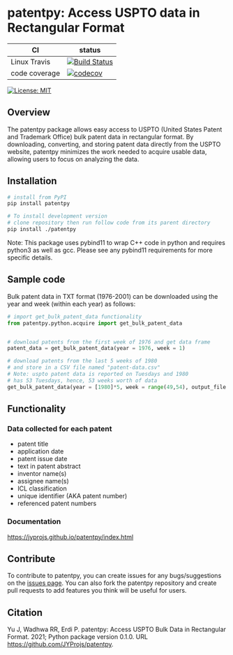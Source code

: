 # patentpy: Access USPTO data in Rectangular Format

|       CI          | status  |
|-------------------|---------|
| Linux Travis      | [![Build Status][travis_badge]][travis_url] |
| code coverage     | [![codecov][codecov_badge]][codecov_url]  |

[codecov_badge]:     https://codecov.io/gh/JYProjs/patentpy/branch/main/graph/badge.svg?token=OZWS94028B
[codecov_url]:       https://codecov.io/gh/JYProjs/patentpy
[travis_badge]:      https://travis-ci.com/JYProjs/patentpy.svg?branch=main
[travis_url]:        https://travis-ci.com/JYProjs/patentpy

[![License: MIT](https://img.shields.io/badge/License-MIT-blue.svg)](https://opensource.org/licenses/MIT)

## Overview

The patentpy package allows easy access to USPTO (United States Patent and Trademark Office) bulk patent data in rectangular format. By downloading, converting, and storing patent data directly from the USPTO website, patentpy minimizes the work needed to acquire usable data, allowing users to focus on analyzing the data.

## Installation

```bash
# install from PyPI
pip install patentpy

# To install development version
# clone repository then run follow code from its parent directory
pip install ./patentpy
```
Note: This package uses pybind11 to wrap C++ code in python and requires python3 as well as gcc. 
Please see any pybind11 requirements for more specific details.

## Sample code

Bulk patent data in TXT format (1976-2001) can be downloaded using the year and week (within each year) as follows:

```python
# import get_bulk_patent_data functionality
from patentpy.python.acquire import get_bulk_patent_data


# download patents from the first week of 1976 and get data frame
patent_data = get_bulk_patent_data(year = 1976, week = 1)

# download patents from the last 5 weeks of 1980
# and store in a CSV file named "patent-data.csv"
# Note: uspto patent data is reported on Tuesdays and 1980
# has 53 Tuesdays, hence, 53 weeks worth of data
get_bulk_patent_data(year = [1980]*5, week = range(49,54), output_file = "patent-data.csv")
```

## Functionality

### Data collected for each patent

* patent title
* application date
* patent issue date
* text in patent abstract
* inventor name(s)
* assignee name(s)
* ICL classification
* unique identifier (AKA patent number)
* referenced patent numbers

### Documentation
https://jyprojs.github.io/patentpy/index.html

## Contribute

To contribute to patentpy, you can create issues for any bugs/suggestions on the [issues page](https://github.com/JYProjs/patentpy/issues).
You can also fork the patentpy repository and create pull requests to add features you think will be useful for users.

## Citation

Yu J, Wadhwa RR, Erdi P. patentpy: Access USPTO Bulk Data in Rectangular Format. 2021; Python package version 0.1.0. URL https://github.com/JYProjs/patentpy.
